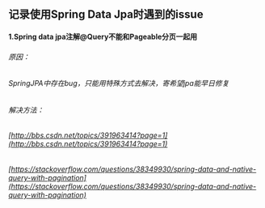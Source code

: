 ## 记录使用Spring Data Jpa时遇到的issue
#### 1.Spring data jpa注解@Query不能和Pageable分页一起用
######	原因：
######		SpringJPA中存在bug，只能用特殊方式去解决，寄希望jpa能早日修复
######	解决方法：
######		[http://bbs.csdn.net/topics/391963414?page=1](http://bbs.csdn.net/topics/391963414?page=1)
######		[https://stackoverflow.com/questions/38349930/spring-data-and-native-query-with-pagination](https://stackoverflow.com/questions/38349930/spring-data-and-native-query-with-pagination)
